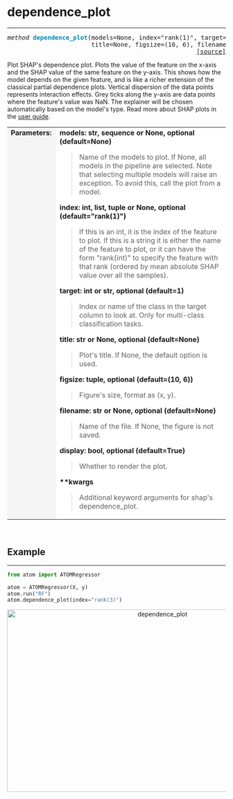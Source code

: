# dependence_plot
-----------------

<pre><em>method</em> <strong style="color:#008AB8">dependence_plot</strong>(models=None, index="rank(1)", target=1,
                       title=None, figsize=(10, 6), filename=None, display=True, **kwargs)
<div align="right"><a href="https://github.com/tvdboom/ATOM/blob/master/atom/plots.py#L2432">[source]</a></div></pre>
Plot SHAP's dependence plot. Plots the value of the feature on the x-axis and the
 SHAP value of the same feature on the y-axis. This shows how the model depends on
 the given feature, and is like a richer extension of the classical partial dependence
 plots. Vertical dispersion of the data points represents interaction effects. Grey
 ticks along the y-axis are data points where the feature's value was NaN. The
 explainer will be chosen automatically based on the model's type. Read more about
 SHAP plots in the [user guide](../../../user_guide/#shap).
<table width="100%">
<tr>
<td width="15%" style="vertical-align:top; background:#F5F5F5;"><strong>Parameters:</strong></td>
<td width="75%" style="background:white;">
<strong>models: str, sequence or None, optional (default=None)</strong>
<blockquote>
Name of the models to plot. If None, all models in the pipeline are selected. Note
 that selecting multiple models will raise an exception. To avoid this, call the
 plot from a model.
</blockquote>
<strong>index: int, list, tuple or None, optional (default="rank(1)")</strong>
<blockquote>
If this is an int, it is the index of the feature to plot. If this is a
 string it is either the name of the feature to plot, or it can have the
 form "rank(int)" to specify the feature with that rank (ordered by mean
 absolute SHAP value over all the samples).
</blockquote>
<strong>target: int or str, optional (default=1)</strong>
<blockquote>
Index or name of the class in the target column to look at. Only for multi-class
 classification tasks.
</blockquote>
<strong>title: str or None, optional (default=None)</strong>
<blockquote>
Plot's title. If None, the default option is used.
</blockquote>
<strong>figsize: tuple, optional (default=(10, 6))</strong>
<blockquote>
Figure's size, format as (x, y).
</blockquote>
<strong>filename: str or None, optional (default=None)</strong>
<blockquote>
Name of the file. If None, the figure is not saved.
</blockquote>
<strong>display: bool, optional (default=True)</strong>
<blockquote>
Whether to render the plot.
</blockquote>
<strong>**kwargs</strong>
<blockquote>
Additional keyword arguments for shap's dependence_plot.
</blockquote>
</tr>
</table>
<br />



## Example
----------

```python
from atom import ATOMRegressor

atom = ATOMRegressor(X, y)
atom.run("RF")
atom.dependence_plot(index="rank(3)")
```
<div align="center">
    <img src="../../../img/plots/dependence_plot.png" alt="dependence_plot" width="700" height="420"/>
</div>

